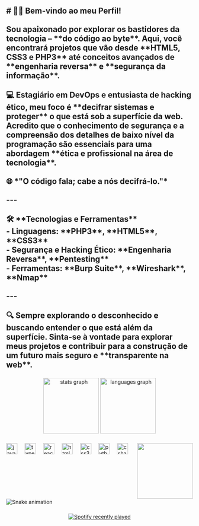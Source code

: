 <h2 align="left"># 👨‍💻 Bem-vindo ao meu Perfil! <br><br>Sou apaixonado por explorar os bastidores da tecnologia – **do código ao byte**. Aqui, você encontrará projetos que vão desde **HTML5, CSS3 e PHP3** até conceitos avançados de **engenharia reversa** e **segurança da informação**. <br><br>💻 Estagiário em DevOps e entusiasta de hacking ético, meu foco é **decifrar sistemas e proteger** o que está sob a superfície da web. Acredito que o conhecimento de segurança e a compreensão dos detalhes de baixo nível da programação são essenciais para uma abordagem **ética e profissional na área de tecnologia**.<br><br>🌐 *"O código fala; cabe a nós decifrá-lo."*<br><br>---<br><br>🛠 **Tecnologias e Ferramentas**  <br>- Linguagens: **PHP3**, **HTML5**, **CSS3**<br>- Segurança e Hacking Ético: **Engenharia Reversa**, **Pentesting**<br>- Ferramentas: **Burp Suite**, **Wireshark**, **Nmap**<br><br>---<br><br>🔍 Sempre explorando o desconhecido e buscando entender o que está além da superfície. Sinta-se à vontade para explorar meus projetos e contribuir para a construção de um futuro mais seguro e **transparente na web**.</h2>

###

<div align="center">
  <img src="https://github-readme-stats.vercel.app/api?username=SucrilhoBolado&hide_title=false&hide_rank=false&show_icons=true&include_all_commits=true&count_private=true&disable_animations=false&theme=dracula&locale=en&hide_border=false" height="150" alt="stats graph"  />
  <img src="https://github-readme-stats.vercel.app/api/top-langs?username=SucrilhoBolado&locale=en&hide_title=false&layout=compact&card_width=320&langs_count=5&theme=dracula&hide_border=false" height="150" alt="languages graph"  />
</div>

###

<img align="right" height="150" src="https://imgflip.com/i/98f8hi"  />

###

<div align="left">
  <img src="https://cdn.jsdelivr.net/gh/devicons/devicon/icons/javascript/javascript-original.svg" height="30" alt="javascript logo"  />
  <img width="12" />
  <img src="https://cdn.jsdelivr.net/gh/devicons/devicon/icons/typescript/typescript-original.svg" height="30" alt="typescript logo"  />
  <img width="12" />
  <img src="https://cdn.jsdelivr.net/gh/devicons/devicon/icons/react/react-original.svg" height="30" alt="react logo"  />
  <img width="12" />
  <img src="https://cdn.jsdelivr.net/gh/devicons/devicon/icons/html5/html5-original.svg" height="30" alt="html5 logo"  />
  <img width="12" />
  <img src="https://cdn.jsdelivr.net/gh/devicons/devicon/icons/css3/css3-original.svg" height="30" alt="css3 logo"  />
  <img width="12" />
  <img src="https://cdn.jsdelivr.net/gh/devicons/devicon/icons/python/python-original.svg" height="30" alt="python logo"  />
  <img width="12" />
  <img src="https://cdn.jsdelivr.net/gh/devicons/devicon/icons/csharp/csharp-original.svg" height="30" alt="csharp logo"  />
</div>

###

<br clear="both">

<img src="https://raw.githubusercontent.com/SucrilhoBolado/SucrilhoBolado/output/snake.svg" alt="Snake animation" />

###

<div align="center">
  <a href="https://open.spotify.com/user/Conflakeshefty">
    <img src="https://spotify-recently-played-readme.vercel.app/api?user=Conflakeshefty&count=5&unique=true" alt="Spotify recently played"  />
  </a>
</div>

###
